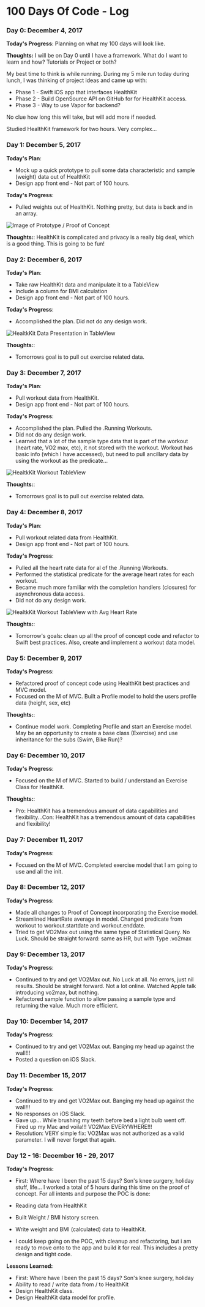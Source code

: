 # 100 Days Of Code - Log

### Day 0: December 4, 2017

**Today's Progress**: Planning on what my 100 days will look like.

**Thoughts:** I will be on Day 0 until I have a framework. What do I want to learn and how? Tutorials or Project or both?

My best time to think is while running. During my 5 mile run today during lunch, I was thinking of project ideas and came up with:
* Phase 1 - Swift iOS app that interfaces HealthKit
* Phase 2 - Build OpenSource API on GitHub for for HealthKit access.
* Phase 3 - Way to use Vapor for backend?

No clue how long this will take, but will add more if needed.

Studied HealthKit framework for two hours. Very complex...

### Day 1: December 5, 2017

**Today's Plan**:
* Mock up a quick prototype to pull some data characteristic and sample (weight) data out of HealthKit
* Design app front end - Not part of 100 hours.

**Today's Progress**:
* Pulled weights out of HealthKit. Nothing pretty, but data is back and in an array.

![Image of Prototype / Proof of Concept](https://richgabrielli.github.io/images/HealthKit-Proto.jpg)

**Thoughts:**:
HealthKit is complicated and privacy is a really big deal, which is a good thing. This is going to be fun!

### Day 2: December 6, 2017

**Today's Plan**:
* Take raw HealthKit data and manipulate it to a TableView
* Include a column for BMI calculation
* Design app front end - Not part of 100 hours.

**Today's Progress**:
* Accomplished the plan. Did not do any design work.

![HealtkKit Data Presentation in TableView](https://richgabrielli.github.io/images/HealthKit-Proto3.jpg)

**Thoughts:**:
* Tomorrows goal is to pull out exercise related data.

### Day 3: December 7, 2017

**Today's Plan**:
* Pull workout data from HealthKit.
* Design app front end - Not part of 100 hours.

**Today's Progress**:
* Accomplished the plan. Pulled the .Running Workouts.
* Did not do any design work.
* Learned that a lot of the sample type data that is part of the workout (heart rate, VO2 max, etc), it not stored with the workout. Workout has basic info (which I have accessed), but need to pull ancillary data by using the workout as the predicate...

![HealtkKit Workout  TableView](https://richgabrielli.github.io/images/HealthKit-Proto3.1.jpg)

**Thoughts:**:
* Tomorrows goal is to pull out exercise related data.

### Day 4: December 8, 2017

**Today's Plan**:
* Pull workout related data from HealthKit.
* Design app front end - Not part of 100 hours.

**Today's Progress**:
* Pulled all the heart rate data for al of the .Running Workouts.
* Performed the statistical predicate for the average heart rates for each workout.
* Became much more familiar with the completion handlers (closures) for asynchronous data access.
* Did not do any design work.

![HealtkKit Workout  TableView with Avg Heart Rate](https://richgabrielli.github.io/images/HealthKit-Proto4.jpg)

**Thoughts:**:
* Tomorrow's goals: clean up all the proof of concept code and refactor to Swift best practices. Also, create and implement a workout data model.

### Day 5: December 9, 2017

**Today's Progress**:
* Refactored proof of concept code using HealthKit best practices and MVC model.
* Focused on the M of MVC. Built a Profile model to hold the users profile data (height, sex, etc)

**Thoughts:**:
* Continue model work. Completing Profile and start an Exercise model. May be an opportunity to create a base class (Exercise) and use inheritance for the subs (Swim, Bike Run)?

### Day 6: December 10, 2017

**Today's Progress**:
* Focused on the M of MVC. Started to build / understand an Exercise Class for HealthKit.

**Thoughts:**:
* Pro: HealthKit has a tremendous amount of data capabilities and flexibility...Con: HealthKit has a tremendous amount of data capabilities and flexibility!

### Day 7: December 11, 2017

**Today's Progress**:
* Focused on the M of MVC. Completed exercise model that I am going to use and all the init.

### Day 8: December 12, 2017

**Today's Progress**:
* Made all changes to Proof of Concept incorporating the Exercise model.
* Streamlined HeartRate average in model. Changed predicate from workout to workout.startdate and workout.enddate.
* Tried to get VO2Max out using the same type of Statistical Query. No Luck. Should be straight forward: same as HR, but with Type .vo2max

### Day 9: December 13, 2017

**Today's Progress**:
* Continued to try and get VO2Max out. No Luck at all. No errors, just nil results. Should be straight forward. Not a lot online. Watched Apple talk introducing vo2max, but nothing.
* Refactored sample function to allow passing a sample type and returning the value. Much more efficient.

### Day 10: December 14, 2017

**Today's Progress**:
* Continued to try and get VO2Max out. Banging my head up against the wall!!!
* Posted a question on iOS Slack.

### Day 11: December 15, 2017

**Today's Progress**:
* Continued to try and get VO2Max out. Banging my head up against the wall!!!
* No responses on iOS Slack.
* Gave up... While brushing my teeth before bed a light bulb went off. Fired up my Mac and voila!!! VO2Max EVERYWHERE!!!
* Resolution: VERY simple fix: VO2Max was not authorized as a valid parameter. I will never forget that again.

### Day 12 - 16: December 16 - 29, 2017

**Today's Progress:**
* First: Where have I been the past 15 days? Son's knee surgery, holiday stuff, life... I worked a total of 5 hours during this time on the proof of concept. For all intents and purpose the POC is done:
* Reading data from HealthKit
* Built Weight / BMI history screen.
* Write weight and BMI (calculated) data to HealthKit.

* I could keep going on the POC, with cleanup and refactoring, but i am ready to move onto to the app and build it for real. This includes a pretty design and tight code.

**Lessons Learned:**
* First: Where have I been the past 15 days? Son's knee surgery, holiday
* Ability to read / write data from / to HealthKit
* Design HealthKit class.
* Design HealthKit data model for profile.
